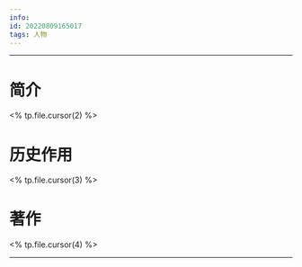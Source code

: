 ```yaml
---
info:
id: 20220809165017
tags: 人物 
---
```

---
# 简介
<% tp.file.cursor(2) %>
# 历史作用
<% tp.file.cursor(3) %>
# 著作
<% tp.file.cursor(4) %>

---

